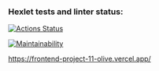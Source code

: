 ### Hexlet tests and linter status:

[![Actions Status](https://github.com/OksanaS13/frontend-project-11/workflows/hexlet-check/badge.svg)](https://github.com/OksanaS13/frontend-project-11/actions)

[![Maintainability](https://api.codeclimate.com/v1/badges/8f1b3548da2eeed7cb23/maintainability)](https://codeclimate.com/github/OksanaS13/frontend-project-11/maintainability)

https://frontend-project-11-olive.vercel.app/
